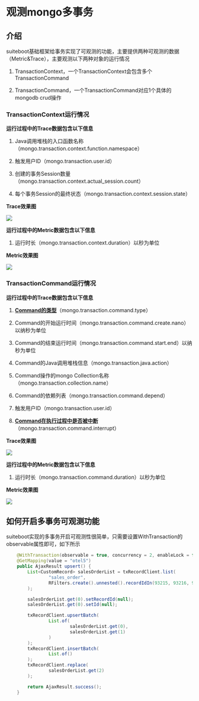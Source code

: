 # 观测mongo多事务

## 介绍

suiteboot基础框架给事务实现了可观测的功能，主要提供两种可观测的数据（Metric&Trace），主要观测以下两种对象的运行情况

1. TransactionContext，一个TransactionContext会包含多个TransactionCommand

1. TransactionCommand，一个TransactionCommand对应1个具体的mongodb crud操作



### **TransactionContext运行情况**

**运行过程中的Trace数据包含以下信息**

1. Java调用堆栈的入口函数名称（mongo.transaction.context.function.namespace）

1. 触发用户ID（mongo.transaction.user.id）

1. 创建的事务Session数量（mongo.transaction.context.actual_session.count）

1. 每个事务Session的最终状态（mongo.transaction.context.session.state）

**Trace效果图**

![](https://tcs-devops.aliyuncs.com/storage/1135b333bc200603a78cc3a9d850692585bb?Signature=eyJhbGciOiJIUzI1NiIsInR5cCI6IkpXVCJ9.eyJBcHBJRCI6IjVlNzQ4MmQ2MjE1MjJiZDVjN2Y5YjMzNSIsIl9hcHBJZCI6IjVlNzQ4MmQ2MjE1MjJiZDVjN2Y5YjMzNSIsIl9vcmdhbml6YXRpb25JZCI6IiIsImV4cCI6MTcxODE1OTA4NCwiaWF0IjoxNzE3NTU0Mjg0LCJyZXNvdXJjZSI6Ii9zdG9yYWdlLzExMzViMzMzYmMyMDA2MDNhNzhjYzNhOWQ4NTA2OTI1ODViYiJ9.vTmVFBjieLZsVZRl3PPk2zl5ogL4TR1FraBGIQlW5_Q&download=image.png "")

**运行过程中的Metric数据包含以下信息**

1. 运行时长（mongo.transaction.context.duration）以秒为单位

**Metric效果图**

![](https://tcs-devops.aliyuncs.com/storage/11359af0419cc7411c0285ed4640249178b1?Signature=eyJhbGciOiJIUzI1NiIsInR5cCI6IkpXVCJ9.eyJBcHBJRCI6IjVlNzQ4MmQ2MjE1MjJiZDVjN2Y5YjMzNSIsIl9hcHBJZCI6IjVlNzQ4MmQ2MjE1MjJiZDVjN2Y5YjMzNSIsIl9vcmdhbml6YXRpb25JZCI6IiIsImV4cCI6MTcxODE1OTA4NCwiaWF0IjoxNzE3NTU0Mjg0LCJyZXNvdXJjZSI6Ii9zdG9yYWdlLzExMzU5YWYwNDE5Y2M3NDExYzAyODVlZDQ2NDAyNDkxNzhiMSJ9.0Om69JtJkoaCzUbh6bN_zEsee9fqF_DSviNJ4ilBmb0&download=screencapture-localhost-9099-graph-2024-04-23-10_13_42.png "")

### **TransactionCommand运行情况**

**运行过程中的Trace数据包含以下信息**

1. [__Command的类型__](https://thoughts.aliyun.com/workspaces/64473d10725662001abf2a93/docs/66207b5451244b0001973810#6621e970b8a5b602e5d4e367)（mongo.transaction.command.type）

1. Command的开始运行时间（mongo.transaction.command.create.nano）以纳秒为单位

1. Command的结束运行时间（mongo.transaction.command.start.end）以纳秒为单位

1. Command的Java调用堆栈信息（mongo.transaction.java.action）

1. Command操作的mongo Collection名称（mongo.transaction.collection.name）

1. Command的依赖列表（mongo.transaction.command.depend）

1. 触发用户ID（mongo.transaction.user.id）

1. [__Command在执行过程中是否被中断__](https://thoughts.aliyun.com/workspaces/64473d10725662001abf2a93/docs/66207b5451244b0001973810#162044a0-0111-11ef-8baf-c7cf4ffb2ba1-30437)（mongo.transaction.command.interrupt）

**Trace效果图**

![](https://tcs-devops.aliyuncs.com/storage/1135ef078e9731e5050375e5f17da7854b52?Signature=eyJhbGciOiJIUzI1NiIsInR5cCI6IkpXVCJ9.eyJBcHBJRCI6IjVlNzQ4MmQ2MjE1MjJiZDVjN2Y5YjMzNSIsIl9hcHBJZCI6IjVlNzQ4MmQ2MjE1MjJiZDVjN2Y5YjMzNSIsIl9vcmdhbml6YXRpb25JZCI6IiIsImV4cCI6MTcxODE1OTA4NCwiaWF0IjoxNzE3NTU0Mjg0LCJyZXNvdXJjZSI6Ii9zdG9yYWdlLzExMzVlZjA3OGU5NzMxZTUwNTAzNzVlNWYxN2RhNzg1NGI1MiJ9.MLJPXQa4RRQHQR2hNsoqDn25LSrZgx73tEIDf9dvE54&download=screencapture-localhost-16686-trace-183829da1e10a82843623fa3474b61fd-2024-04-23-10_15_00.png "")

**运行过程中的Metric数据包含以下信息**

1. 运行时长（mongo.transaction.command.duration）以秒为单位

**Metric效果图**

![](https://tcs-devops.aliyuncs.com/storage/113569208505210fb37f5b9366aff550cb1b?Signature=eyJhbGciOiJIUzI1NiIsInR5cCI6IkpXVCJ9.eyJBcHBJRCI6IjVlNzQ4MmQ2MjE1MjJiZDVjN2Y5YjMzNSIsIl9hcHBJZCI6IjVlNzQ4MmQ2MjE1MjJiZDVjN2Y5YjMzNSIsIl9vcmdhbml6YXRpb25JZCI6IiIsImV4cCI6MTcxODE1OTA4NCwiaWF0IjoxNzE3NTU0Mjg0LCJyZXNvdXJjZSI6Ii9zdG9yYWdlLzExMzU2OTIwODUwNTIxMGZiMzdmNWI5MzY2YWZmNTUwY2IxYiJ9.rG01sXxoRlFVk9_E_dw8CBPEv-vAXbQENjBFEJyq8Q8&download=screencapture-localhost-9099-graph-2024-04-23-10_15_54.png "")



## 如何开启多事务可观测功能

suiteboot实现的多事务开启可观测性很简单，只需要设置WithTransaction的observable属性即可，如下所示

```java
    @WithTransaction(observable = true, concurrency = 2, enableLock = false)
    @GetMapping(value = "otel5")
    public AjaxResult upsert() {
        List<CustomRecord> salesOrderList = txRecordClient.list(
                "sales_order",
                RFilters.create().unnested().recordIdIn(93215, 93216, 93217)
        );

        salesOrderList.get(0).setRecordId(null);
        salesOrderList.get(0).setId(null);

        txRecordClient.upsertBatch(
                List.of(
                        salesOrderList.get(0),
                        salesOrderList.get(1)
                )
        );
        txRecordClient.insertBatch(
                List.of()
        );
        txRecordClient.replace(
                salesOrderList.get(2)
        );

        return AjaxResult.success();
    }

```



